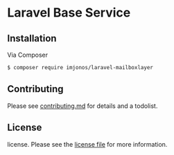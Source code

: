 # Laravel Base Service

## Installation

Via Composer

``` bash
$ composer require imjonos/laravel-mailboxlayer

```

## Contributing

Please see [contributing.md](contributing.md) for details and a todolist.

## License

license. Please see the [license file](license.md) for more information.
